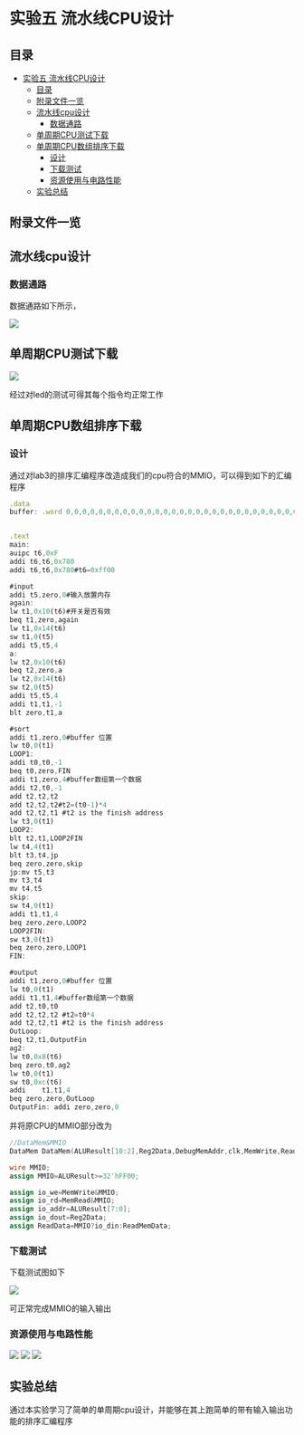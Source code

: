 <!--
 * @Author: MomoTori
 * @Date: 2022-03-27 01:02:45
 * @LastEditors: MomoTori
 * @LastEditTime: 2022-05-07 16:30:59
 * @FilePath: \CODExperiment\report\Lab5\report.md
 * @Description: 
 * Copyright (c) 2022 by MomoTori, All Rights Reserved. 
-->
# 实验五  流水线CPU设计

## 目录

<!-- @import "[TOC]" {cmd="toc" depthFrom=1 depthTo=6 orderedList=false} -->

<!-- code_chunk_output -->

- [实验五  流水线CPU设计](#实验五-流水线cpu设计)
  - [目录](#目录)
  - [附录文件一览](#附录文件一览)
  - [流水线cpu设计](#流水线cpu设计)
    - [数据通路](#数据通路)
  - [单周期CPU测试下载](#单周期cpu测试下载)
  - [单周期CPU数组排序下载](#单周期cpu数组排序下载)
    - [设计](#设计)
    - [下载测试](#下载测试)
    - [资源使用与电路性能](#资源使用与电路性能)
  - [实验总结](#实验总结)

<!-- /code_chunk_output -->

## 附录文件一览



## 流水线cpu设计

### 数据通路

数据通路如下所示，

![](pic/DataPath.png)




## 单周期CPU测试下载

![](pic/1.png)

经过对led的测试可得其每个指令均正常工作

## 单周期CPU数组排序下载

### 设计

通过对lab3的排序汇编程序改造成我们的cpu符合的MMIO，可以得到如下的汇编程序

```js
.data
buffer: .word 0,0,0,0,0,0,0,0,0,0,0,0,0,0,0,0,0,0,0,0,0,0,0,0,0,0,0,0,0,0,0,0,0,0,0,0,0,0,0,0,0,0,0,0,0,0,0,0,0,0,0,0,0,0,0,0,0,0,0,0,0,0,0,0,0,0,0,0,0,0,0,0,0,0,0,0,0,0,0,0


.text
main:
auipc t6,0xF
addi t6,t6,0x780
addi t6,t6,0x780#t6=0xff00

#input
addi t5,zero,0#输入放置内存
again:
lw t1,0x10(t6)#开关是否有效
beq t1,zero,again
lw t1,0x14(t6)
sw t1,0(t5)
addi t5,t5,4
a:
lw t2,0x10(t6)
beq t2,zero,a
lw t2,0x14(t6)
sw t2,0(t5)
addi t5,t5,4
addi t1,t1,-1
blt zero,t1,a

#sort
addi t1,zero,0#buffer 位置
lw t0,0(t1)
LOOP1:
addi t0,t0,-1
beq t0,zero,FIN
addi t1,zero,4#buffer数组第一个数据
addi t2,t0,-1
add t2,t2,t2
add t2,t2,t2#t2=(t0-1)*4
add t2,t2,t1 #t2 is the finish address
lw t3,0(t1)
LOOP2:
blt t2,t1,LOOP2FIN
lw t4,4(t1)
blt t3,t4,jp
beq zero,zero,skip
jp:mv t5,t3
mv t3,t4
mv t4,t5
skip:
sw t4,0(t1)
addi t1,t1,4
beq zero,zero,LOOP2
LOOP2FIN:
sw t3,0(t1)
beq zero,zero,LOOP1
FIN:

#output
addi t1,zero,0#buffer 位置
lw t0,0(t1)
addi t1,t1,4#buffer数组第一个数据
add t2,t0,t0
add t2,t2,t2 #t2=t0*4
add t2,t2,t1 #t2 is the finish address
OutLoop:
beq t2,t1,OutputFin
ag2:
lw t0,0x8(t6)
beq zero,t0,ag2
lw t0,0(t1)
sw t0,0xc(t6)
addi 	t1,t1,4
beq zero,zero,OutLoop
OutputFin: addi zero,zero,0
```

并将原CPU的MMIO部分改为

```v
//DataMem&MMIO
DataMem DataMem(ALUResult[10:2],Reg2Data,DebugMemAddr,clk,MemWrite,ReadMemData,DebugMemData);//DataMem

wire MMIO;
assign MMIO=ALUResult>=32'hFF00;

assign io_we=MemWrite&MMIO;
assign io_rd=MemRead&MMIO;
assign io_addr=ALUResult[7:0];
assign io_dout=Reg2Data;
assign ReadData=MMIO?io_din:ReadMemData;
```

### 下载测试

下载测试图如下

![](pic/2.png)

可正常完成MMIO的输入输出


### 资源使用与电路性能

![](pic/Uti1.png)
![](pic/Uti2.png)
![](pic/time.png)

## 实验总结

通过本实验学习了简单的单周期cpu设计，并能够在其上跑简单的带有输入输出功能的排序汇编程序